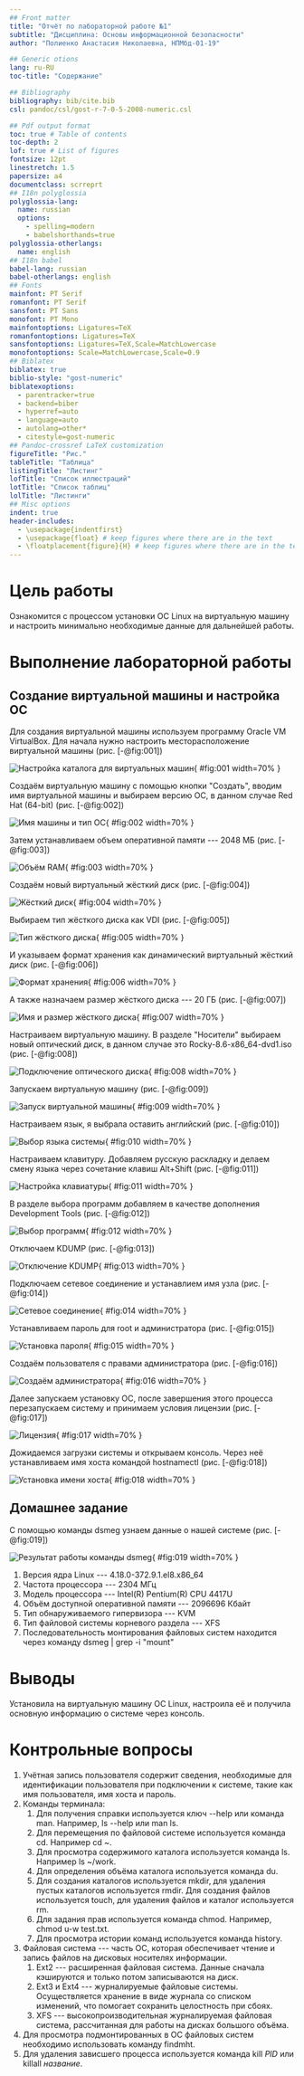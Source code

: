 ```yaml
---
## Front matter
title: "Отчёт по лабораторной работе №1"
subtitle: "Дисциплина: Основы информационной безопасности"
author: "Полиенко Анастасия Николаевна, НПМбд-01-19"

## Generic otions
lang: ru-RU
toc-title: "Содержание"

## Bibliography
bibliography: bib/cite.bib
csl: pandoc/csl/gost-r-7-0-5-2008-numeric.csl

## Pdf output format
toc: true # Table of contents
toc-depth: 2
lof: true # List of figures
fontsize: 12pt
linestretch: 1.5
papersize: a4
documentclass: scrreprt
## I18n polyglossia
polyglossia-lang:
  name: russian
  options:
	- spelling=modern
	- babelshorthands=true
polyglossia-otherlangs:
  name: english
## I18n babel
babel-lang: russian
babel-otherlangs: english
## Fonts
mainfont: PT Serif
romanfont: PT Serif
sansfont: PT Sans
monofont: PT Mono
mainfontoptions: Ligatures=TeX
romanfontoptions: Ligatures=TeX
sansfontoptions: Ligatures=TeX,Scale=MatchLowercase
monofontoptions: Scale=MatchLowercase,Scale=0.9
## Biblatex
biblatex: true
biblio-style: "gost-numeric"
biblatexoptions:
  - parentracker=true
  - backend=biber
  - hyperref=auto
  - language=auto
  - autolang=other*
  - citestyle=gost-numeric
## Pandoc-crossref LaTeX customization
figureTitle: "Рис."
tableTitle: "Таблица"
listingTitle: "Листинг"
lofTitle: "Список иллюстраций"
lotTitle: "Список таблиц"
lolTitle: "Листинги"
## Misc options
indent: true
header-includes:
  - \usepackage{indentfirst}
  - \usepackage{float} # keep figures where there are in the text
  - \floatplacement{figure}{H} # keep figures where there are in the text
---
```


# Цель работы

Ознакомится с процессом установки OC Linux на виртуальную машину и настроить минимально 
необходимые данные для дальнейшей работы.


# Выполнение лабораторной работы

## Создание виртуальной машины и настройка ОС

Для создания виртуальной машины используем программу Oracle VM VirtualBox. Для начала нужно настроить 
месторасположение виртуальной машины (рис. [-@fig:001])

![Настройка каталога для виртуальных машин](image/Screenshot_1.jpg){ #fig:001 width=70% }

Создаём виртуальную машину с помощью кнопки "Создать", вводим имя виртуальной машины и выбираем версию ОС,
в данном случае Red Hat (64-bit) (рис. [-@fig:002])

![Имя машины и тип ОС](image/Screenshot_2.jpg){ #fig:002 width=70% }

Затем устанавливаем объем оперативной памяти --- 2048 МБ (рис. [-@fig:003])

![Объём RAM](image/Screenshot_3.jpg){ #fig:003 width=70% }

Создаём новый виртуальный жёсткий диск (рис. [-@fig:004])

![Жёсткий диск](image/Screenshot_4.jpg){ #fig:004 width=70% }

Выбираем тип жёсткого диска как VDI (рис. [-@fig:005])

![Тип жёсткого диска](image/Screenshot_5.jpg){ #fig:005 width=70% }

И указываем формат хранения как динамический виртуальный жёсткий диск (рис. [-@fig:006])

![Формат хранения](image/Screenshot_6.jpg){ #fig:006 width=70% }

А также назначаем размер жёсткого диска --- 20 ГБ (рис. [-@fig:007])

![Имя и размер жёсткого диска](image/Screenshot_7.jpg){ #fig:007 width=70% }

Настраиваем виртуальную машину. В разделе "Носители" выбираем новый оптический диск, в данном случае это
Rocky-8.6-x86_64-dvd1.iso (рис. [-@fig:008])

![Подключение оптического диска](image/Screenshot_8.jpg){ #fig:008 width=70% }

Запускаем виртуальную машину (рис. [-@fig:009])

![Запуск виртуальной машины](image/Screenshot_10.jpg){ #fig:009 width=70% }

Настраиваем язык, я выбрала оставить английский (рис. [-@fig:010])

![Выбор языка системы](image/Screenshot_9.jpg){ #fig:010 width=70% }

Настраиваем клавитуру. Добавляем русскую раскладку и делаем смену языка через сочетание клавиш Alt+Shift (рис. [-@fig:011])

![Настройка клавиатуры](image/Screenshot_11.jpg){ #fig:011 width=70% }

В разделе выбора программ добавляем в качестве дополнения Development Tools (рис. [-@fig:012])

![Выбор программ](image/Screenshot_12.jpg){ #fig:012 width=70% }

Отключаем KDUMP (рис. [-@fig:013])

![Отключение KDUMP](image/Screenshot_13.jpg){ #fig:013 width=70% }

Подключаем сетевое соединение и устанавлием имя узла (рис. [-@fig:014])

![Сетевое соединение](image/Screenshot_14.jpg){ #fig:014 width=70% }

Устанавливаем пароль для root и администратора (рис. [-@fig:015])

![Установка пароля](image/Screenshot_15.jpg){ #fig:015 width=70% }

Создаём пользователя с правами администратора (рис. [-@fig:016])

![Создаём администратора](image/Screenshot_16.jpg){ #fig:016 width=70% }

Далее запускаем установку ОС, после завершения этого процесса перезапускаем систему 
и принимаем условия лицензии (рис. [-@fig:017])

![Лицензия](image/Screenshot_17.jpg){ #fig:017 width=70% }

Дожидаемся загрузки системы и открываем консоль. Через неё устанавливаем имя хоста 
командой hostnamectl (рис. [-@fig:018])

![Установка имени хоста](image/Screenshot_18.jpg){ #fig:018 width=70% }

## Домашнее задание

С помощью команды dsmeg узнаем данные о нашей системе (рис. [-@fig:019])

![Результат работы команды dsmeg](image/Screenshot_19.jpg){ #fig:019 width=70% }

1. Версия ядра Linux --- 4.18.0-372.9.1.el8.x86_64
1. Частота процессора --- 2304 МГц
1. Модель процессора --- Intel(R) Pentium(R) CPU 4417U
1. Объём доступной оперативной памяти --- 2096696 Кбайт
1. Тип обнаруживаемого гипервизора --- KVM
1. Тип файловой системы корневого раздела --- XFS
1. Последовательность монтирования файловых систем находится через команду dsmeg | grep -i "mount"

# Выводы

Установила на виртуальную машину OC Linux, настроила её и получила основную информацию о системе через консоль.

# Контрольные вопросы

1. Учётная запись пользователя содержит сведения, необходимые для идентификации пользователя при подключении к системе,
такие как имя пользователя, имя хоста и пароль.
1. Команды терминала:
	1. Для получения справки используется ключ --help или команда man. Например, ls --help или man ls.
	1. Для перемещения по файловой системе используется команда cd. Например cd ~.
	1. Для просмотра содержимого каталога используется команда ls. Например ls ~/work.
	1. Для определения объёма каталога используется команда du. 
	1. Для создания каталогов используется mkdir, для удаления пустых каталогов используется rmdir. Для создания файлов
используется touch, для удаления файлов и каталог используется rm.
	1. Для задания прав используется команда chmod. Например, chmod u-w test.txt.
	1. Для просмотра истории команд используется команда history.
1. Файловая система --- часть ОС, которая обеспечивает чтение и запись файлов на дисковых носителях информации.
	1. Ext2 --- расширенная файловая система. Данные сначала кэшируются и только потом записываются на диск.
	1. Ext3 и Ext4 --- журналируемые файловые системы. Осуществляется хранение в виде журнала со списком изменений, что
помогает сохранить целостность при сбоях.
	1. XFS --- высокопроизводительная журналируемая файловая система, рассчитанная для работы на дисках большого объёма.
1. Для просмотра подмонтированных в ОС файловых систем необходимо использовать команду findmht.
1. Для удаления зависшего процесса используется команда kill *PID* или killall *название*.

